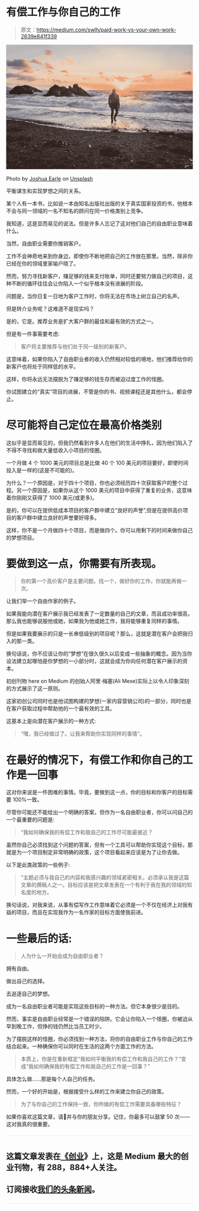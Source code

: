 # 有偿工作与你自己的工作

> 原文：<https://medium.com/swlh/paid-work-vs-your-own-work-2639e841f339>

![](img/dfdf991bc10344786536f11cd202d66e.png)

Photo by [Joshua Earle](https://unsplash.com/photos/Dn3ATeXQEQ4?utm_source=unsplash&utm_medium=referral&utm_content=creditCopyText) on [Unsplash](https://unsplash.com/search/photos/dreams?utm_source=unsplash&utm_medium=referral&utm_content=creditCopyText)

平衡谋生和实现梦想之间的关系。

某个人有一本书，比如说一本由知名出版社出版的关于真实国家投资的书，他根本不会与同一领域的一名不知名的顾问在同一价格类别上竞争。

我知道，这是显而易见的说法。但是许多人忘记了这对他们自己的自由职业意味着什么。

当然，自由职业需要你推销客户。

工作不会神奇地来到你身边，即使你不断地把自己的工作放在那里。当然，除非你已经在你的领域里家喻户晓了。

然而，努力寻找新客户，赚足够的钱来支付账单，同时还要努力做自己的项目，这种不断的循环往往会让你陷入一个似乎根本没有进展的阶段。

问题是，当你日复一日地为客户工作时，你将无法在市场上树立自己的名声。

但是转介业务呢？这难道不是现实吗？

是的，它是。推荐业务是扩大客户群的最佳和最有效的方式之一。

但是有一件事需要考虑:

> 客户将主要推荐与他们处于同一级别的新客户。

这意味着，如果你陷入了自由职业者的收入仍然相对较低的境地，他们推荐给你的新客户也将处于同样低的水平。

这样，你将永远无法摆脱为了赚足够的钱生存而被迫过度工作的怪圈。

你试图建立的“真实”项目的进展，不管是你的书、视频课程还是其他什么，都会停止。

# 尽可能将自己定位在最高价格类别

这似乎是显而易见的，但我仍然看到许多人在他们的生活中挣扎，因为他们陷入了不得不寻找和做大量低收入小项目的怪圈。

一个月做 4 个 1000 美元的项目总是比做 40 个 100 美元的项目要好，即使时间投入是一样的(这是不可能的)。

为什么？一个原因是，对于四十个项目，你也必须经历四十次获取客户的整个过程。另一个原因是，如果你从这个 1000 美元的项目中获得了重复的业务，这意味着你刚刚又获得了 1000 美元(或更多)。

是的，你可以在提供低成本项目的客户群中建立“良好的声誉”,但是在提供高价项目的客户群中建立良好的声誉要好得多。

这样，你不是一个月做四十个项目，而是做四个。你可以用剩下的时间来做你自己的梦想项目。

# 要做到这一点，你需要有所表现。

> 你的第一个高价客户是主要问题。找一个，做好你的工作，你就能再做一次。

让我们举一个自由作家的例子。

如果我能向潜在客户展示我已经发表了一定数量的自己的文章，而且成功率很高，那么我也能够说服他或她，如果我为他或她工作，我将能够重复同样的事情。

但是如果我要展示的只是一长串低级别的项目呢？那么，这就是潜在客户会把我归入的那一类。

换句话说，你不应该让你的“梦想”在很久很久以后变成一些抽象的概念。因为当你设法建立起哪怕是你梦想的一小部分时，这就会成为你向任何潜在客户展示的资本。

初创刊物 here on Medium 的创始人阿里·梅塞(Ali Mese)实际上以令人印象深刻的方式展示了这一原则。

这家初创公司同时也是他试图构建的梦想(一家内容营销公司)的一部分，同时也是在客户获取过程中帮助他的一个最有效的工具。

这基本上是向潜在客户展示的一种方式:

> “嘿，我已经做过了。让我来帮助你实现同样的事情”。

# 在最好的情况下，有偿工作和你自己的工作是一回事

这对你来说是一件困难的事情。毕竟，要做到这一点，你的目标和你客户的目标需要 100%一致。

尽管你可能还不能给出一个明确的答案，但作为一名自由职业者，你可以问自己的一个最重要的问题是:

> “我如何确保我的有偿工作和我自己的工作尽可能最接近？

虽然你自己必须找到这个问题的答案，但有一个工具可以帮助你实现这个目标，那就是为一个项目制定非常明确的政策，这个项目看起来应该是为了让你去做。

以下是此类政策的一些例子:

> “主题必须与我自己的内容和我感兴趣的领域紧密相关。必须承认我是这篇文章的撰稿人之一。目标应该是把文章发表在一个有利于我在我的领域的知名度的地方。

换句话说，对我来说，从事有偿写作工作意味着它必须是一个不仅在经济上对我有益的项目，而且在实现我作为一名作家的目标方面使我前进。

# 一些最后的话:

> 人为什么一开始会成为自由职业者？

拥有自由。

做出自己的选择。

去追逐自己的梦想。

成为一名自由职业者可能是实现这些目标的一种方法。但它本身很少是目的。

然而，事实是自由职业经常是一个错误的陷阱。它会让你陷入一个怪圈，你被迫从早到晚工作，但挣的钱仍然比当员工时少。

为了摆脱这样的怪圈，你必须找到一种方法，将你的自由职业工作与你自己的工作结合起来。一种确保你可以同时在生活的这两个方面工作的方法。

> 本质上，你是在重新框定“我如何平衡我的有偿工作和我自己的工作？”变成“我如何确保我的有偿工作和我自己的工作是一回事？”

具体怎么做……那是每个人自己的任务。

然而，一个好的开始是，根据接受什么样的工作来建立你自己的政策。

> 为了与你自己的工作保持一致，你所做的有偿工作需要具备哪些特征？

如果你喜欢这篇文章，请👏并与你的朋友分享。记住，你最多可以鼓掌 50 次——这对我真的很重要。

![](img/731acf26f5d44fdc58d99a6388fe935d.png)

## 这篇文章发表在[《创业](https://medium.com/swlh)》上，这是 Medium 最大的创业刊物，有 288，884+人关注。

## 订阅接收[我们的头条新闻](http://growthsupply.com/the-startup-newsletter/)。

![](img/731acf26f5d44fdc58d99a6388fe935d.png)